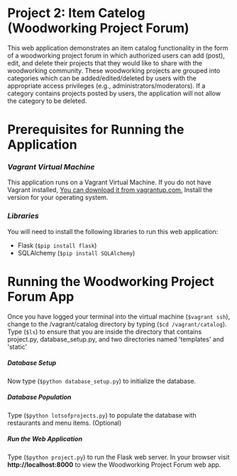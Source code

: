 # Project 2: Item Catelog (Woodworking Project Forum)
This web application demonstrates an item catalog functionality in the form of a woodworking project forum in which authorized users can add (post), edit, and delete their projects that they would like to share with the woodworking community. These woodworking projects are grouped into categories which can be added/edited/deleted by users with the appropriate access privileges (e.g., administrators/moderators). If a category contains projects posted by users, the application will not allow the category to be deleted.

# Prerequisites for Running the Application

### _Vagrant Virtual Machine_
This application runs on a Vagrant Virtual Machine. If you do not have Vagrant installed, [You can download it from vagrantup.com.](https://www.vagrantup.com/downloads) Install the version for your operating system.

### _Libraries_
You will need to install the following libraries to run this web application:
 - Flask (```$pip install flask```)
 - SQLAlchemy (```$pip install SQLAlchemy```)
 
# Running the Woodworking Project Forum App
Once you have logged your terminal into the virtual machine (```$vagrant ssh```), change to the /vagrant/catalog directory by typing (```$cd /vagrant/catalog```). Type (```$ls```) to ensure that you are inside the directory that contains project.py, database_setup.py, and two directories named 'templates' and 'static'

##### _Database Setup_
Now type (```$python database_setup.py```) to initialize the database.

##### _Database Population_
Type (```$python lotsofprojects.py```) to populate the database with restaurants and menu items. (Optional)

##### _Run the Web Application_
Type (```$python project.py```) to run the Flask web server. In your browser visit **http://localhost:8000** to view the Woodworking Project Forum web app.
